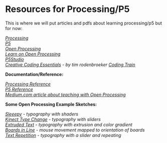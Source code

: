 # Resources for Processing/P5

This is where we will put articles and pdfs about learning processing/p5 but for now:

*[Processing](https://processing.org)\
[P5](https://p5js.org)\
[Open Processing](https://openprocessing.org)\
[Learn on Open Processing](https://www.openprocessing.org/learn/)\
[P5Studio](https://p5studio.timrodenbroeker.now.sh/)\
[Creative Coding Essentials](https://timrodenbroeker.de/courses/creative-coding-essentials/) - by tim rodenbroeker
[Coding Train](https://www.youtube.com/playlist?list=PLRqwX-V7Uu6Zy51Q-x9tMWIv9cueOFTFA)*

**Documentation/Reference:**

*[Processing Reference](https://processing.org/reference/)\
[P5 Reference](https://p5js.org/reference/)\
[Medium.com article about teaching with Open Processing](https://medium.com/openprocessing/teaching-coding-with-openprocessing-3b3b775c6ad2)*


**Some Open Processing Example Sketches:**

*[Sleeepy](https://www.openprocessing.org/sketch/917861) - typography with shaders\
[Kinect Type Change](https://www.openprocessing.org/sketch/907618) - typography with sliders\
[Extruded Text](https://www.openprocessing.org/sketch/914290) - typography with extrusion and color gradient\
[Boards in Line](https://www.openprocessing.org/sketch/400636) - mouse movement mapped to orientation of boards\
[Text Repetition](https://www.openprocessing.org/sketch/872056) - typography with a slider and repeating*
